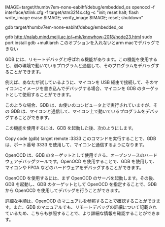 IMAGE=target/thumbv7em-none-eabihf/debug/embedded_os openocd -f interface/stlink.cfg -f target/stm32f4x.cfg -c "init; reset halt; flash write_image erase $IMAGE; verify_image $IMAGE; reset; shutdown"

gdb target/thumbv7em-none-eabihf/debug/embedded_os

gdb
http://nalab.mind.meiji.ac.jp/~mk/knowhow-2018/node23.html
sudo port install gdb +multiarch
このオプションを入れないとarm macでデバッグできない

GDB には、リモートデバッグと呼ばれる機能があります。この機能を使用すると、別の環境で動いているプログラムと通信して、そのプログラムをデバッグすることができます。

例えば、あなたが試しているように、マイコンを USB 経由で接続して、そのマイコンにイメージを書き込んでデバッグする場合、マイコンを GDB のターゲットとして使用することができます。

このような場合、GDB は、お使いのコンピュータ上で実行されていますが、その GDB は、マイコンと通信して、マイコン上で動いているプログラムをデバッグすることができます。

この機能を使用するには、GDB を起動した後、次のようにします。

Copy code
(gdb) target remote :3333
このコマンドを実行することで、GDB は、ポート番号 3333 を使用して、マイコンと通信するようになります。

OpenOCD は、GDB のターゲットとして使用できる、オープンソースのハードウェアデバッグツールです。OpenOCD を使用することで、GDB を使用して、マイコンや FPGA などのハードウェアをデバッグすることができます。

OpenOCD を使用するには、まず OpenOCD のサーバを起動します。その後、GDB を起動し、GDB のターゲットとして OpenOCD を指定することで、GDB から OpenOCD を使用してデバッグを行うことができます。

詳細な手順は、OpenOCD のマニュアルを参照することで確認することができます。また、GDB のマニュアルでも、リモートデバッグの詳細について記載されているため、こちらも参照することで、より詳細な情報を確認することができます。